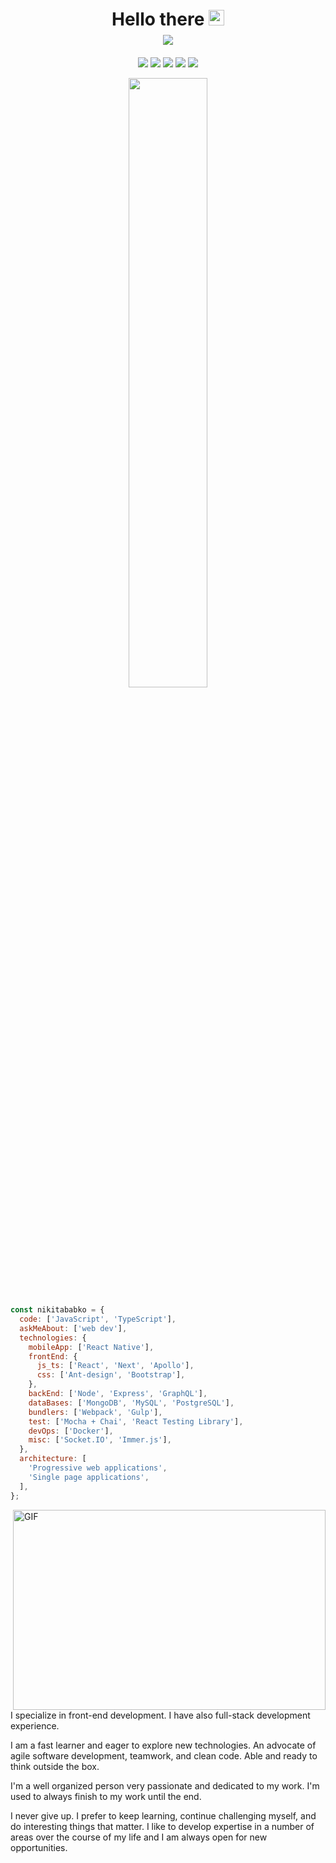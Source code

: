 <div style="margin-bottom: 20px" align="center">
  <h1 style="border-bottom: none; margin-bottom: 8px">
  Hello there <img src="https://media.giphy.com/media/hvRJCLFzcasrR4ia7z/giphy.gif" width="25px" />
  </h1>
  <a href="https://visitor-badge.glitch.me/badge?page_id=nikitababko.nikitababko"><img src="https://visitor-badge.glitch.me/badge?page_id=nikitababko.nikitababko"></a>
</div>

<!-- [![Typing SVG](https://readme-typing-svg.herokuapp.com/?size=40&center=true&vCenter=true&color=36BCF7FF&height=100&width=1000&lines=Hello+there+%E2%9C%8B;I'm+Nikita+%F0%9F%A4%93;Web+developer+%F0%9F%92%BB)](https://git.io/typing-svg) -->

<!-- ![](https://visitor-badge.glitch.me/badge?page_id=nikitababko.nikitababko)
[![website](https://img.shields.io/badge/Website-46a2f1.svg?&style=flat-square&logo=Google-Chrome&logoColor=white&link=https://anmolsingh.me/)](https://nikitababko.github.io/)
[![facebook](https://img.shields.io/badge/-Facebook-blue?style=flat-square&logo=Facebook&logoColor=white&link=https://www.facebook.com/in/moshfiqrony/)](https://www.facebook.com/nikitababko)
[![twitter](https://img.shields.io/badge/-Twitter-blue?style=flat-square&logo=Twitter&logoColor=white&link=https://twitter.com/moshfiqrony/)](https://twitter.com/nikitababko)
[![linkedin](https://img.shields.io/badge/-LinkedIn-0077B5?style=flat-square&logo=Linkedin&logoColor=white)](https://www.linkedin.com/in/nikitababko) -->

<p align="center">
  <a href="https://nikitababko.github.io/"><img src="https://img.shields.io/badge/Website-46a2f1?style=for-the-badge&logo=Google-Chrome&logoColor=white"></a> 
  <a href="https://www.linkedin.com/in/nikitababko/"><img src="https://img.shields.io/badge/LinkedIn-0077B5?style=for-the-badge&logo=linkedin&logoColor=white"></a> 
  <a href="https://dev.to/nikitababko"><img src="https://img.shields.io/badge/dev.to-0A0A0A?style=for-the-badge&logo=dev.to&logoColor=white"></a> 
  <a href="https://www.facebook.com/nikitababko"><img src="https://img.shields.io/badge/Facebook-blue?style=for-the-badge&logo=instagram&logoColor=white"></a> 
  <a href="https://twitter.com/nikitababko"><img src="https://img.shields.io/badge/Twitter-1DA1F2?style=for-the-badge&logo=twitter&logoColor=white"></a>
  <!-- <a href="https://visitor-badge.glitch.me/badge?page_id=nikitababko.nikitababko"><img style="height: 29px" src="https://visitor-badge.glitch.me/badge?page_id=nikitababko.nikitababko"></a> -->
</p>

<p align="center"> 
  <img width="50%" src="https://github-readme-streak-stats.herokuapp.com/?user=nikitababko&theme=react" />
</p>

<!-- <div>
  <img src="https://github-profile-trophy.vercel.app/?username=nikitababko&rank=S,AAA&no-frame=true" />
</div> -->

<!-- <a href="https://stackoverflow.com/users/14344490/nikita-babko?tab=profile"><img src="https://stackoverflow.com/users/flair/14344490.png?theme=clean" width="208" height="58" alt="profile for Nikita Babko at Stack Overflow, Q&amp;A for professional and enthusiast programmers" title="profile for Nikita Babko at Stack Overflow, Q&amp;A for professional and enthusiast programmers"></a> -->

<!-- [![Top Langs](https://github-readme-stats.vercel.app/api/top-langs/?username=nikitababko&layout=compact)](https://github.com/harunergul/harunergul) -->

<!-- [![Top Langs](https://github-readme-stats.vercel.app/api/top-langs/?username=nikitababko)](https://github.com/harunergul/harunergul) -->

```js
const nikitababko = {
  code: ['JavaScript', 'TypeScript'],
  askMeAbout: ['web dev'],
  technologies: {
    mobileApp: ['React Native'],
    frontEnd: {
      js_ts: ['React', 'Next', 'Apollo'],
      css: ['Ant-design', 'Bootstrap'],
    },
    backEnd: ['Node', 'Express', 'GraphQL'],
    dataBases: ['MongoDB', 'MySQL', 'PostgreSQL'],
    bundlers: ['Webpack', 'Gulp'],
    test: ['Mocha + Chai', 'React Testing Library'],
    devOps: ['Docker'],
    misc: ['Socket.IO', 'Immer.js'],
  },
  architecture: [
    'Progressive web applications',
    'Single page applications',
  ],
};
```

  <img align="right" alt="GIF" src="https://github.com/abhisheknaiidu/abhisheknaiidu/blob/master/code.gif?raw=true" width="500" height="320" />

I specialize in front-end development. I have also full-stack development experience.

I am a fast learner and eager to explore new technologies. An advocate of agile software development, teamwork, and clean code. Able and ready to think outside the box.

I'm a well organized person very passionate and dedicated to my work. I'm used to always finish to my work until the end.

I never give up. I prefer to keep learning, continue challenging myself, and do interesting things that matter. I like to develop expertise in a number of areas over the course of my life and I am always open for new opportunities.
